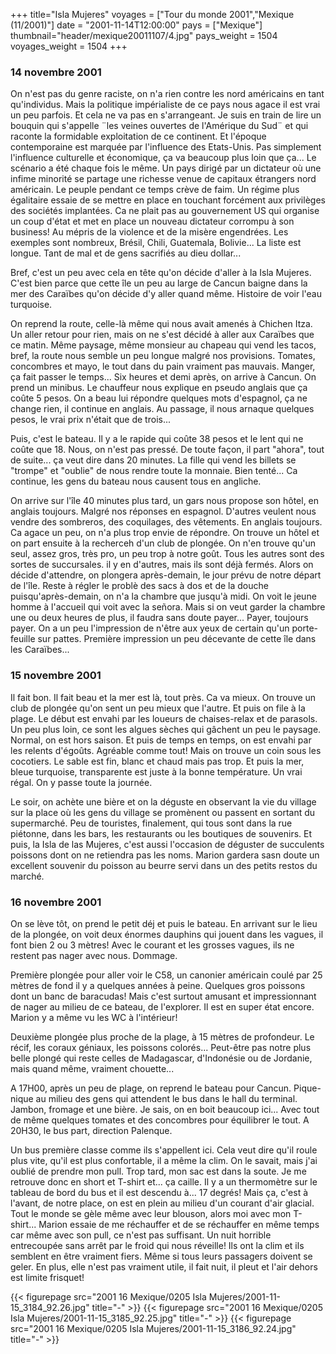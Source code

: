+++
title="Isla Mujeres"
voyages = ["Tour du monde 2001","Mexique (11/2001)"]
date = "2001-11-14T12:00:00"
pays = ["Mexique"]
thumbnail="header/mexique20011107/4.jpg"
pays_weight = 1504
voyages_weight = 1504
+++
### 14 novembre 2001

On n'est pas du genre raciste, on n'a rien contre les nord américains en tant 
qu'individus. Mais la politique impérialiste de ce pays nous agace il est vrai 
un peu parfois. Et cela ne va pas en s'arrangeant. Je suis en train de lire 
un bouquin qui s'appelle ¨les veines ouvertes de l'Amérique du Sud¨ et qui raconte 
la formidable exploitation de ce continent. Et l'époque contemporaine est marquée 
par l'influence des Etats-Unis. Pas simplement l'influence culturelle et économique, 
ça va beaucoup plus loin que ça... Le scénario a été chaque fois le même. Un 
pays dirigé par un dictateur où une infime minorité se partage une richesse 
venue de capitaux étrangers nord américain. Le peuple pendant ce temps crève 
de faim. Un régime plus égalitaire essaie de se mettre en place en touchant 
forcément aux privilèges des sociétés implantées. Ca ne plait pas au gouvernement 
US qui organise un coup d'état et met en place un nouveau dictateur corrompu 
à son business! Au mépris de la violence et de la misère engendrées. Les exemples 
sont nombreux, Brésil, Chili, Guatemala, Bolivie... La liste est longue. Tant 
de mal et de gens sacrifiés au dieu dollar... 

Bref, c'est un peu avec cela en tête qu'on décide d'aller à la Isla Mujeres. 
C'est bien parce que cette île un peu au large de Cancun baigne dans la mer 
des Caraïbes qu'on décide d'y aller quand même. Histoire de voir l'eau turquoise.

On reprend la route, celle-là même qui nous avait amenés à Chichen Itza. Un 
aller retour pour rien, mais on ne s'est décidé à aller aux Caraïbes que ce 
matin. Même paysage, même monsieur au chapeau qui vend les tacos, bref, la route 
nous semble un peu longue malgré nos provisions. Tomates, concombres et mayo, 
le tout dans du pain vraiment pas mauvais. Manger, ça fait passer le temps... 
Six heures et demi après, on arrive à Cancun. On prend un minibus. Le chauffeur 
nous explique en pseudo anglais que ça coûte 5 pesos. On a beau lui répondre 
quelques mots d'espagnol, ça ne change rien, il continue en anglais. Au passage, 
il nous arnaque quelques pesos, le vrai prix n'était que de trois... 

Puis, c'est le bateau. Il y a le rapide qui coûte 38 pesos et le lent qui ne 
coûte que 18. Nous, on n'est pas pressé. De toute façon, il part "ahora", tout 
de suite... ça veut dire dans 20 minutes. La fille qui vend les billets se "trompe" 
et "oublie" de nous rendre toute la monnaie. Bien tenté... Ca continue, les 
gens du bateau nous causent tous en angliche.

On arrive sur l'île 40 minutes plus tard, un gars nous propose son hôtel, en 
anglais toujours. Malgré nos réponses en espagnol. D'autres veulent nous vendre 
des sombreros, des coquilages, des vêtements. En anglais toujours. Ca agace 
un peu, on n'a plus trop envie de répondre. On trouve un hôtel et on part ensuite 
à la recherceh d'un club de plongée. On n'en trouve qu'un seul, assez gros, 
très pro, un peu trop à notre goût. Tous les autres sont des sortes de succursales. 
il y en d'autres, mais ils sont déjà fermés. Alors on décide d'attendre, on 
plongera après-demain, le jour prévu de notre départ de l'île. Reste à régler 
le problè des sacs à dos et de la douche puisqu'après-demain, on n'a la chambre 
que jusqu'à midi. On voit le jeune homme à l'accueil qui voit avec la señora. 
Mais si on veut garder la chambre une ou deux heures de plus, il faudra sans 
doute payer... Payer, toujours payer. On a un peu l'impression de n'être aux 
yeux de certain qu'un porte-feuille sur pattes. Première impression un peu décevante 
de cette île dans les Caraïbes...

### 15 novembre 2001

Il fait bon. Il fait beau et la mer est là, tout près. Ca va mieux. On trouve 
un club de plongée qu'on sent un peu mieux que l'autre. Et puis on file à la 
plage. Le début est envahi par les loueurs de chaises-relax et de parasols. 
Un peu plus loin, ce sont les algues sèches qui gâchent un peu le paysage. Normal, 
on est hors saison. Et puis de temps en temps, on est envahi par les relents 
d'égoûts. Agréable comme tout! Mais on trouve un coin sous les cocotiers. Le 
sable est fin, blanc et chaud mais pas trop. Et puis la mer, bleue turquoise, 
transparente est juste à la bonne température. Un vrai régal. On y passe toute 
la journée. 

Le soir, on achète une bière et on la déguste en observant la vie du village 
sur la place où les gens du village se promènent ou passent en sortant du supermarché. 
Peu de touristes, finalement, qui tous sont dans la rue piétonne, dans les bars, 
les restaurants ou les boutiques de souvenirs. Et puis, la Isla de las Mujeres, 
c'est aussi l'occasion de déguster de succulents poissons dont on ne retiendra 
pas les noms. Marion gardera sasn doute un excellent souvenir du poisson au 
beurre servi dans un des petits restos du marché.

### 16 novembre 2001

On se lève tôt, on prend le petit déj et puis le bateau. En arrivant sur le 
lieu de la plongée, on voit deux énormes dauphins qui jouent dans les vagues, 
il font bien 2 ou 3 mètres! Avec le courant et les grosses vagues, ils ne restent 
pas nager avec nous. Dommage.

Première plongée pour aller voir le C58, un canonier américain coulé par 25 
mètres de fond il y a quelques années à peine. Quelques gros poissons dont un 
banc de baracudas! Mais c'est surtout amusant et impressionnant de nager au 
milieu de ce bateau, de l'explorer. Il est en super état encore. Marion y a 
même vu les WC à l'intérieur! 

Deuxième plongée plus proche de la plage, à 15 mètres de profondeur. Le récif, 
les coraux géniaux, les poissons colorés... Peut-être pas notre plus belle plongé 
qui reste celles de Madagascar, d'Indonésie ou de Jordanie, mais quand même, 
vraiment chouette...

A 17H00, après un peu de plage, on reprend le bateau pour Cancun. Pique-nique 
au milieu des gens qui attendent le bus dans le hall du terminal. Jambon, fromage 
et une bière. Je sais, on en boit beaucoup ici... Avec tout de même quelques 
tomates et des concombres pour équilibrer le tout. A 20H30, le bus part, direction 
Palenque.

Un bus première classe comme ils s'appellent ici. Cela veut dire qu'il roule 
plus vite, qu'il est plus confortable, il a même la clim. On le savait, mais 
j'ai oublié de prendre mon pull. Trop tard, mon sac est dans la soute. Je me 
retrouve donc en short et T-shirt et... ça caille. Il y a un thermomètre sur 
le tableau de bord du bus et il est descendu à... 17 degrés! Mais ça, c'est 
à l'avant, de notre place, on est en plein au milieu d'un courant d'air glacial. 
Tout le monde se gèle même avec leur blouson, alors moi avec mon T-shirt... 
Marion essaie de me réchauffer et de se réchauffer en même temps car même avec 
son pull, ce n'est pas suffisant. Un nuit horrible entrecoupée sans arrêt par 
le froid qui nous réveille! Ils ont la clim et ils semblent en être vraiment 
fiers. Même si tous leurs passagers doivent se geler. En plus, elle n'est pas 
vraiment utile, il fait nuit, il pleut et l'air dehors est limite frisquet!


<div id="TOTO">{{< figurepage src="2001 16 Mexique/0205 Isla Mujeres/2001-11-15_3184_92.26.jpg" title="-"  >}}
{{< figurepage src="2001 16 Mexique/0205 Isla Mujeres/2001-11-15_3185_92.25.jpg" title="-"  >}}
{{< figurepage src="2001 16 Mexique/0205 Isla Mujeres/2001-11-15_3186_92.24.jpg" title="-"  >}}
</DIV>

